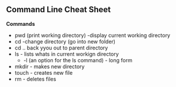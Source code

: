 ## Command Line Cheat Sheet


 **Commands**
* pwd (print working directory) -display current working directory
* cd -change directory (go into new folder)
* cd .. back yyou out to parent directory
* ls - lists whats in current workign directory
  - -l (an option for the ls command) - long form
* mkdir - makes new directory
* touch - creates new file
* rm - deletes files
